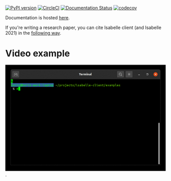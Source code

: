 [![PyPI version](https://badge.fury.io/py/isabelle-client.svg)](https://badge.fury.io/py/isabelle-client) [![CircleCI](https://circleci.com/gh/inpefess/isabelle-client.svg?style=svg)](https://circleci.com/gh/inpefess/isabelle-client) [![Documentation Status](https://readthedocs.org/projects/isabelle-client/badge/?version=latest)](https://isabelle-client.readthedocs.io/en/latest/?badge=latest) [![codecov](https://codecov.io/gh/inpefess/isabelle-client/branch/master/graph/badge.svg)](https://codecov.io/gh/inpefess/isabelle-client)

Documentation is hosted [here](https://isabelle-client.readthedocs.io).

If you're writing a research paper, you can cite Isabelle client (and Isabelle 2021) in the [following way](https://dblp.org/rec/conf/mkm/LiskaLNRSSSW21.bib).

# Video example

![video tutorial](https://github.com/inpefess/isabelle-client/blob/master/examples/tty.gif).
